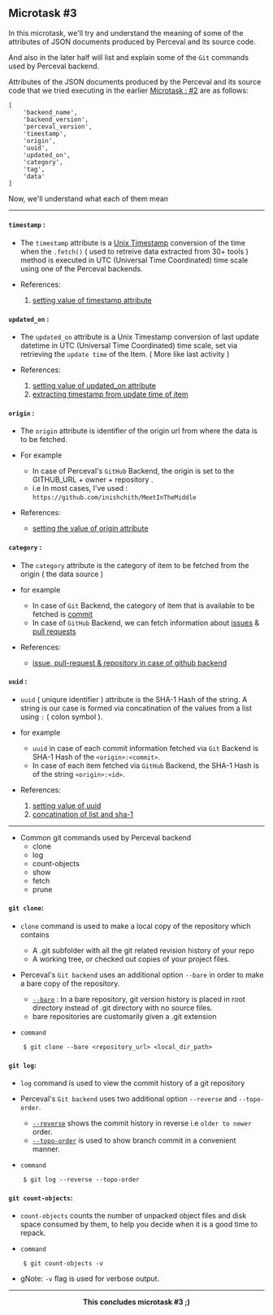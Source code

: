 ## Microtask #3

In this microtask, we'll try and understand the meaning of some of the attributes of JSON documents produced by Perceval and its source code.

And also in the later half will list and explain some of the `Git` commands used by Perceval backend.

Attributes of the JSON documents produced by the Perceval and its source code that we tried executing in the earlier [Microtask : #2](../Microtask-2) are as follows:

```
[
    'backend_name',
    'backend_version',
    'perceval_version',
    'timestamp',
    'origin',
    'uuid',
    'updated_on',
    'category',
    'tag',
    'data'
]
```

Now, we'll understand what each of them mean

<hr>

#### `timestamp` :

- The `timestamp` attribute is a [Unix Timestamp](https://en.wikipedia.org/wiki/Unix_time) conversion of the time when the `.fetch()` ( used to retreive data extracted from 30+ tools ) method is executed in UTC (Universal Time Coordinated) time scale using one of the Perceval backends.


- References:

    1. [setting value of timestamp attribute](https://github.com/chaoss/grimoirelab-perceval/blob/805d73122b871c29146a70601d8f3d78267b41e1/perceval/backend.py#L160)


#### `updated_on` :

- The `updated_on` attribute is a Unix Timestamp conversion of last update datetime in UTC (Universal Time Coordinated) time scale, set via retrieving the `update time` of the Item. ( More like last activity )


- References:

    1. [setting value of updated_on attribute](https://github.com/chaoss/grimoirelab-perceval/blob/805d73122b871c29146a70601d8f3d78267b41e1/perceval/backend.py#L163)
    2. [extracting timestamp from update time of item](https://github.com/chaoss/grimoirelab-perceval/blob/805d73122b871c29146a70601d8f3d78267b41e1/perceval/backends/core/github.py#L186)


#### `origin` :

- The `origin` attribute is identifier of the origin url from where the data is to be fetched.

- For example
    - In case of Perceval's `GitHub` Backend, the origin is set to the GITHUB_URL + owner + repository . 
    - i.e In most cases, I've used : `https://github.com/inishchith/MeetInTheMiddle`


- References:

    - [setting the value of origin attribute](https://github.com/chaoss/grimoirelab-perceval/blob/805d73122b871c29146a70601d8f3d78267b41e1/perceval/backends/core/github.py#L95)


#### `category` :

- The `category` attribute is the category of item to be fetched from the origin ( the data source )


- for example
    - In case of `Git` Backend, the category of item that is available to be fetched is [commit]()
    - In case of `GitHub` Backend, we can fetch information about [issues]() & [pull requests]()


- References:

    - [issue, pull-request & repository in case of github backend](https://github.com/chaoss/grimoirelab-perceval/blob/805d73122b871c29146a70601d8f3d78267b41e1/perceval/backends/core/github.py#L40)


#### `uuid` :

- `uuid` ( uniqure identifier ) attribute is the SHA-1 Hash of the string. A string is our case is formed via concatination of the values from a list using `:` ( colon symbol ).

- for example
    - `uuid` in case of each commit information fetched via `Git` Backend is SHA-1 Hash of the `<origin>:<commit>`.
    - In case of each item fetched via `GitHub` Backend, the SHA-1 Hash is of the string `<origin>:<id>`.

- References:

    1. [setting value of uuid](https://github.com/chaoss/grimoirelab-perceval/blob/805d73122b871c29146a70601d8f3d78267b41e1/perceval/backend.py#L162)
    2. [concatination of list and sha-1](https://github.com/chaoss/grimoirelab-perceval/blob/805d73122b871c29146a70601d8f3d78267b41e1/perceval/backend.py#L427)


<hr>

- Common git commands used by Perceval backend
    - clone
    - log
    - count-objects
    - show
    - fetch
    - prune

#### `git clone`:

- `clone` command is used to make a local copy of the repository which contains
    - A .git subfolder with all the git related revision history of your repo
    - A working tree, or checked out copies of your project files.
- Perceval's `Git backend` uses an additional option `--bare` in order to make a bare copy of the repository.
    - [`--bare`](https://git-scm.com/docs/git-clone#git-clone---bare) : In a bare repository, git version history is placed in root directory instead of .git directory with no source files. 
    - bare repositories are customarily given a .git extension

- `command`

```
    $ git clone --bare <repository_url> <local_dir_path>
```

#### `git log`:

- `log` command is used to view the commit history of a git repository
- Perceval's `Git backend` uses two additional option `--reverse` and `--topo-order`.
    - [`--reverse`](https://git-scm.com/docs/git-log#git-log---reverse) shows the commit history in reverse i.e `older to newer` order.
    - [`--topo-order`](https://git-scm.com/docs/git-log#git-log---topo-order) is used to show branch commit in a convenient manner. 

- `command`

```
    $ git log --reverse --topo-order
```

#### `git count-objects`:

- `count-objects` counts the number of unpacked object files and disk space consumed by them, to help you decide when it is a good time to repack.

- `command`

```
    $ git count-objects -v
```

- gNote: `-v` flag is used for verbose output.

<hr>
<div align="center">
    <b> This concludes microtask #3 ;) </b>
</div>
